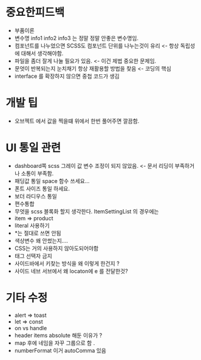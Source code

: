 
# 중요한피드백
- 부품이론  
- 변수명 info1 info2 info3 는 정말 정말 안좋은 변수명임.
- 컴포넌트를 나누었으면 SCSS도 컴포넌트 단위를 나누는것이 유리 <- 항상 독립성에 대해서 생각해야함.
- 파일을 좀더 잘게 나눌 필요가 있음. <- 이건 제법 중요한 문제임.
- 문엇이 반복되는지 눈치채기 항상 재활용할 방법을 찾음 <- 코딩의 핵심
- interface 를 확장하지 않으면 중첩 코드가 생김

# 개발 팁 
- 오브젝트 에서 값을 찍을떄 위에서 한번 풀어주면 깔끔함.

# UI 통일 관련
- dashboard쪽 scss 그레이 값 변수 조정이 되지 않았음. <- 문서 리딩이 부족하거나 소통이 부족함.
- 패딩값 통일 space 함수 쓰세요...
- 폰트 사이즈 통일 하세요.
- 보더 라디우스 통일
- 편수통합
- 무엇을 scss 블록화 할지 생각한다. ItemSettingList 의 경우에는
- item => product
- literal 사용하기
- *는 절대로 쓰면 안됨
- 색상변수 왜 안썼는지.... 
- CSS는 거의 사용하지 않아도되어야함
- 태그 선택자 금지
- 사이드바에서 키찾는 방식을 왜 이렇게 한건지 ? 
- 사이드 네브 서브에서 왜 locaton에 e 를 전달한것?



# 기타 수정
- alert => toast
- let => const
- on vs handle
- header items absolute 해둔 이유가 ?
- map 후에  네임을 자꾸 그룹으로 함 .
- numberFormat 이거 autoComma 있음